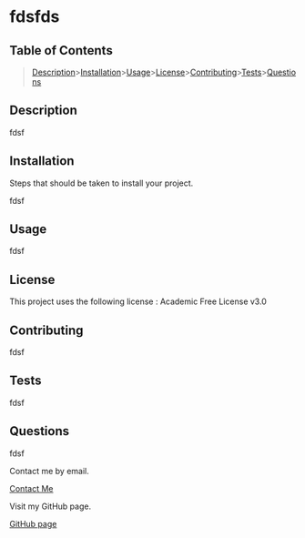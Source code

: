 
    
# fdsfds

## Table of Contents

>[Description](#description)>[Installation](#installation)>[Usage](#usage)>[License](#license)>[Contributing](#contributing)>[Tests](#tests)>[Questions](#questions)

## Description

fdsf

## Installation
Steps that should be taken to install your project. 

fdsf

## Usage

fdsf

## License

This project uses the following license : Academic Free License v3.0

## Contributing

fdsf

## Tests

fdsf

## Questions

fdsf

Contact me by email.

[Contact Me](mailto:fdsf)

Visit my GitHub page.

[GitHub page](https://github.com/fdsf/)
  
  